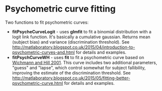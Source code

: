 # Psychometric curve fitting

Two functions to fit psychometric curves:
* **fitPsycheCurveLogit** - uses **glmfit** to fit a binomial distribution with a logit link function. It's basically a cumulative gaussian. Returns mean (subject bias) and variance (discrimination threshold). See <http://matlaboratory.blogspot.co.uk/2015/04/introduction-to-psychometric-curves-and.html> for details and examples.
* **fitPsychCurveWH** - uses **fit** to fit a psychometric curve based on [Wichmann and Hill 2001](http://wexler.free.fr/library/files/wichmann%20(2001)%20the%20psychometric%20function.%20i.%20fitting,%20sampling,%20and%20goodness%20of%20fit.pdf). This curve includes two additional parameters, "guess" and "lapse", which control somewhat for subject fallibility, improving the estimate of the discrimination threshold. See <http://matlaboratory.blogspot.co.uk/2015/05/fitting-better-psychometric-curve.html> for details and examples.
